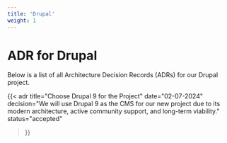 ```yaml
---
title: 'Drupal'
weight: 1
---
```


# ADR for Drupal

Below is a list of all Architecture Decision Records (ADRs) for our Drupal project.

{{< adr
title="Choose Drupal 9 for the Project"
date="02-07-2024"
decision="We will use Drupal 9 as the CMS for our new project due to its modern architecture, active community support, and long-term viability."
status="accepted"
>}}
